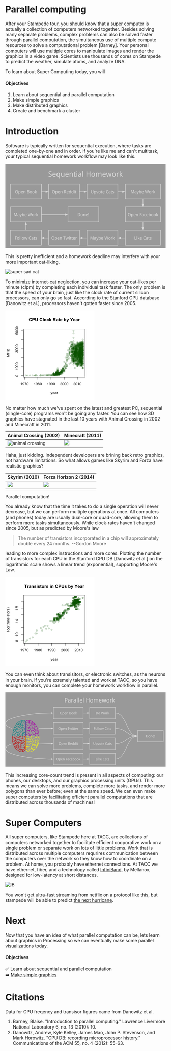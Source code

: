 # Parallel computing

After your Stampede tour, you should know that a super computer is actually a collection of computers networked together. Besides solving many separate problems, complex problems can also be solved faster through parallel computation, the simultaneous use of multiple compute resources to solve a computational problem \[Barney\]. Your personal computers will use multiple cores to manipulate images and render the graphics in a video game. Scientists use thousands of cores on Stampede to predict the weather, simulate atoms, and analyze DNA.

To learn about Super Computing today, you will

#### Objectives
1. Learn about sequential and parallel computation
2. Make simple graphics
3. Make distributed graphics
4. Create and benchmark a cluster

# Introduction

Software is typically written for sequential execution, where tasks are completed one-by-one and in order. If you're like me and can't multitask, your typical sequential homework workflow may look like this.

![sequential homework](images/sequential_homework.png)

This is pretty inefficient and a homework deadline may interfere with your more important cat-liking.

![super sad cat](http://cdn.meme.am/instances/57147564.jpg)

To minimize internet-cat neglection, you can increase your cat-likes per minute (clpm) by completing each individual task faster. The only problem is that the speed of your brain, just like the clock rate of current silicon processors, can only go so fast. According to the Stanford CPU database \[Danowitz et al.\], processors haven't gotten faster since 2005.

![Clock rates](images/clock.png)

No matter how much we've spent on the latest and greatest PC, sequential (single-core) programs won't be going any faster. You can see how 3D graphics have stagnated in the last 10 years with Animal Crossing in 2002 and Minecraft in 2011.

| Animal Crossing (2002) | Minecraft (2011) |
|---|---|
|![animal crossing](https://upload.wikimedia.org/wikipedia/en/5/5a/Animal_Crossing_gameplay.jpg)|<img src="http://upload.wikimedia.org/wikipedia/en/c/c9/Minecraft_Mobs.png" height="192"> |

Haha, just kidding. Independent developers are brining back retro graphics, not hardware limitations. So what allows games like Skyrim and Forza have realistic graphics?

| Skyrim (2010) | Forza Horizon 2 (2014)|
|---|---|
|<img src="http://cms.elderscrolls.com/sites/default/files/tes/screenshots/Whiterun_wLegal.jpg" height="190">| <img src="http://petr.hospitalrecords.com/amy/HRR-RICKY.jpg" height="190">|

Parallel computation!

You already know that the time it takes to do a single operation will never decrease, but we can perform multiple operations at once. All computers (and phones) today are usually dual-core or quad-core, allowing them to perform more tasks simultaneously. While clock-rates haven't changed since 2005, but as predicted by Moore's law

> The number of transistors incorporated in a chip will approximately double every 24 months.
> --Gordon Moore

leading to more complex instructions and more cores. Plotting the number of transistors for each CPU in the Stanford CPU DB \[Danowitz et al.\] on the logarithmic scale shows a linear trend (exponential), supporting Moore's Law.

![Transistor counts](images/transistors.png)

You can even think about transisitors, or electronic switches, as the neurons in your brain. If you're exremely talented and work at TACC, so you have enough monitors, you can complete your homework workflow in parallel.

![parallel homework](images/parallel_homework.png)

This increasing core-count trend is present in all aspects of computing: our phones, our desktops, and our graphics processing units (GPUs). This means we can solve more problems, complete more tasks, and render more polygons than ever before; even at the same speed. We can even make super computers by facilitating efficient parallel computations that are distributed across thousands of machines!

# Super Computers

All super computers, like Stampede here at TACC, are collections of computers networked together to facilitate efficient cooporative work on a single problem or separate work on lots of little problems. Work that is distributed across multiple computers requrires communication between the computers over the network so they know how to coordinate on a problem. At home, you probably have ethernet connections. At TACC we have ethernet, fiber, and a technology called [InfiniBand](https://en.wikipedia.org/wiki/InfiniBand), by Mellanox, designed for low-latency at short distances.

![IB](http://cdn2.bigcommerce.com/n-nr1m3w/uxkkta8o/products/2759/images/5292/CBL_00190_96901__02925.1431463153.220.290.jpg)

You won't get ultra-fast streaming from netflix on a protocol like this, but stampede will be able to predict [the next hurricane](http://earth.nullschool.net/). 

# Next

Now that you have an idea of what parallel computation can be, lets learn about graphics in Processing so we can eventually make some parallel visualizations today.

#### Objectives

:white_check_mark: Learn about sequential and parallel computation  
:arrow_right: [Make simple graphics](02-simple-graphics.md)

# Citations

Data for CPU freqency and transisor figures came from Danowitz et al.

1. Barney, Blaise. "Introduction to parallel computing." Lawrence Livermore National Laboratory 6, no. 13 (2010): 10.
2. Danowitz, Andrew, Kyle Kelley, James Mao, John P. Stevenson, and Mark Horowitz. "CPU DB: recording microprocessor history." Communications of the ACM 55, no. 4 (2012): 55-63.

